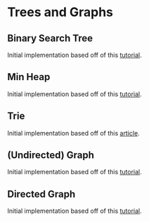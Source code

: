 # Trees and Graphs

## Binary Search Tree

Initial implementation based off of this [tutorial](https://www.youtube.com/watch?v=oSWTXtMglKE).

## Min Heap

Initial implementation based off of this [tutorial](https://www.youtube.com/watch?v=t0Cq6tVNRBA&t=3s).

## Trie

Initial implementation based off of this [article](https://medium.com/basecs/trying-to-understand-tries-3ec6bede0014).

## (Undirected) Graph

Initial implementation based off of this [tutorial](https://www.youtube.com/watch?v=zaBhtODEL0w).

## Directed Graph

Initial implementation based off of this [tutorial](https://www.youtube.com/watch?v=zaBhtODEL0w).
